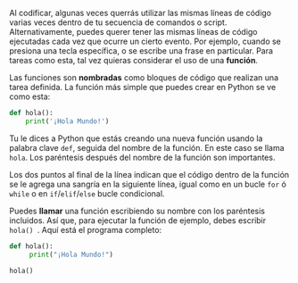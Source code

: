 Al codificar, algunas veces querrás utilizar las mismas líneas de código varias veces dentro de tu secuencia de comandos o script. Alternativamente, puedes querer tener las mismas líneas de código ejecutadas cada vez que ocurre un cierto evento. Por ejemplo, cuando se presiona una tecla específica, o se escribe una frase en particular. Para tareas como esta, tal vez quieras considerar el uso de una **función**.

Las funciones son **nombradas** como bloques de código que realizan una tarea definida. La función más simple que puedes crear en Python se ve como esta:

```python
def hola():
    print('¡Hola Mundo!')
```

Tu le dices a Python que estás creando una nueva función usando la palabra clave `def`, seguida del nombre de la función. En este caso se llama `hola`. Los paréntesis después del nombre de la función son importantes.

Los dos puntos al final de la línea indican que el código dentro de la función se le agrega una sangría en la siguiente línea, igual como en un bucle `for` ó `while` o en `if`/`elif`/`else` bucle condicional.

Puedes **llamar** una función escribiendo su nombre con los paréntesis incluidos. Así que, para ejecutar la función de ejemplo, debes escribir `hola() `. Aquí está el programa completo:

```python
def hola():
     print("¡Hola Mundo!")

hola()
```


